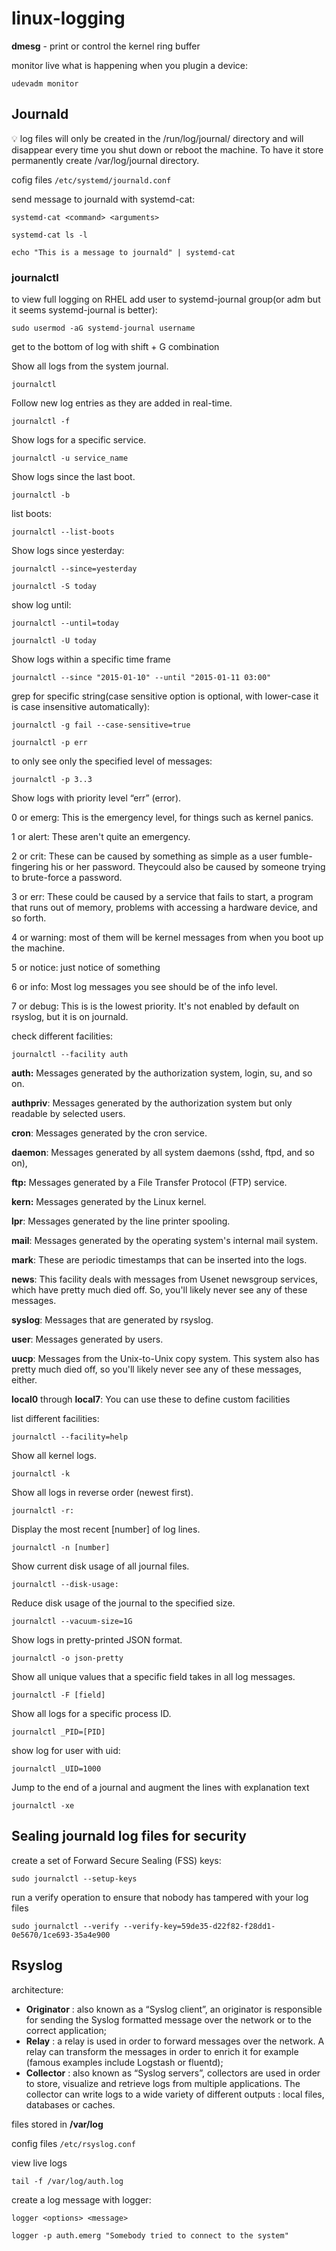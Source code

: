 # linux-logging


**dmesg** - print or control the kernel ring buffer

monitor live what is happening when you plugin a device:

```
udevadm monitor
```

## Journald

<aside>
💡 log files will only be created in the /run/log/journal/ directory and will disappear every time you shut down or reboot the machine. To have it store permanently create /var/log/journal directory.

</aside>

cofig files `/etc/systemd/journald.conf`

send message to journald with systemd-cat:

```
systemd-cat <command> <arguments>
```

```
systemd-cat ls -l
```

```
echo "This is a message to journald" | systemd-cat
```

### journalctl

to view full logging on RHEL add user to systemd-journal group(or adm but it seems systemd-journal is better):

```
sudo usermod -aG systemd-journal username
```

get to the bottom of log with shift + G combination

Show all logs from the system journal.

```
journalctl
```

Follow new log entries as they are added in real-time.

```
journalctl -f
```

Show logs for a specific service.

```
journalctl -u service_name 
```

Show logs since the last boot.

```
journalctl -b
```

list boots:

```
journalctl --list-boots
```

Show logs since yesterday:

```
journalctl --since=yesterday
```

```
journalctl -S today
```

show log until:

```
journalctl --until=today
```

```
journalctl -U today
```

Show logs within a specific time frame

```
journalctl --since "2015-01-10" --until "2015-01-11 03:00"
```

grep for specific string(case sensitive option is optional, with lower-case it is case insensitive automatically):

```
journalctl -g fail --case-sensitive=true
```

```
journalctl -p err
```

to only see only the specified level of messages:

```
journalctl -p 3..3
```

Show logs with priority level “err” (error).

0 or emerg: This is the emergency level, for things such as kernel panics.

1 or alert: These aren't quite an emergency.

2 or crit: These can be caused by something as simple as a user fumble-fingering his or her password. Theycould also be caused by someone trying to brute-force a password.

3 or err: These could be caused by a service that fails to start, a program that runs
out of memory, problems with accessing a hardware device, and so forth.

4 or warning: most of them will be kernel messages from when you boot up the machine.

5 or notice: just notice of something

6 or info: Most log messages you see should be of the info level.

7 or debug: This is is the lowest priority. It's not enabled by default on rsyslog, but it is on journald.

check different facilities:

```
journalctl --facility auth
```

**auth:** Messages generated by the authorization system, login, su, and so on.

**authpriv**: Messages generated by the authorization system but only readable by
selected users.

**cron**: Messages generated by the cron service.

**daemon**: Messages generated by all system daemons (sshd, ftpd, and so on),

**ftp:** Messages generated by a File Transfer Protocol (FTP) service.

**kern:** Messages generated by the Linux kernel.

**lpr**: Messages generated by the line printer spooling.

**mail**: Messages generated by the operating system's internal mail system.

**mark**: These are periodic timestamps that can be inserted into the logs.

**news**: This facility deals with messages from Usenet newsgroup services, which
have pretty much died off. So, you'll likely never see any of these messages.

**syslog**: Messages that are generated by rsyslog.

**user**: Messages generated by users.

**uucp**: Messages from the Unix-to-Unix copy system. This system also has pretty
much died off, so you'll likely never see any of these messages, either.

**local0** through **local7**: You can use these to define custom facilities

list different facilities:

```
journalctl --facility=help
```


Show all kernel logs.

```
journalctl -k
```

Show all logs in reverse order (newest first).

```
journalctl -r: 
```

Display the most recent [number] of log lines.

```
journalctl -n [number]
```

 Show current disk usage of all journal files.

```
journalctl --disk-usage:
```

Reduce disk usage of the journal to the specified size.

```
journalctl --vacuum-size=1G
```

Show logs in pretty-printed JSON format.

```
journalctl -o json-pretty 
```

Show all unique values that a specific field takes in all log messages.

```
journalctl -F [field]
```

Show all logs for a specific process ID.

```
journalctl _PID=[PID]
```

show log for user with uid:

```
journalctl _UID=1000
```

Jump to the end of a journal and augment the lines with explanation text

```
journalctl -xe
```

## Sealing journald log files for security

create a set of Forward Secure Sealing (FSS) keys:

```
sudo journalctl --setup-keys
```

run a verify operation to ensure that nobody has tampered
with your log files

```
sudo journalctl --verify --verify-key=59de35-d22f82-f28dd1-0e5670/1ce693-35a4e900
```

## Rsyslog


architecture:

- **Originator** : also known as a “Syslog client”,
an originator is responsible for sending the Syslog formatted message
over the network or to the correct application;
- **Relay** : a relay is used in order to forward messages over the network. A relay
can transform the messages in order to enrich it for example (famous
examples include Logstash or fluentd);
- **Collector** : also known as “Syslog servers”, collectors are used in order to store,
visualize and retrieve logs from multiple applications. The collector
can write logs to a wide variety of different outputs : local files,
databases or caches.

files stored in **/var/log**

config files `/etc/rsyslog.conf`

view live logs

```
tail -f /var/log/auth.log
```

create a log message with logger:

```
logger <options> <message>
```

```
logger -p auth.emerg "Somebody tried to connect to the system"
```